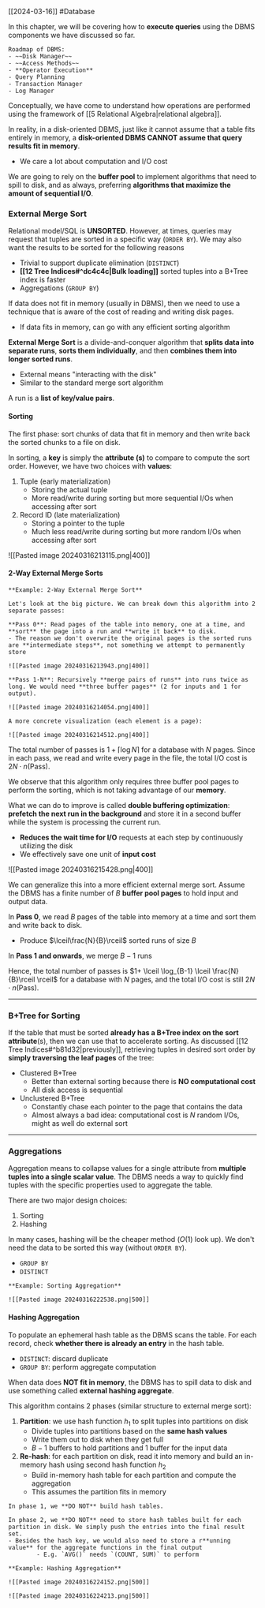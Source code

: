 [[2024-03-16]] #Database 

In this chapter, we will be covering how to **execute queries** using the DBMS components we have discussed so far.

```ad-todo
Roadmap of DBMS:
- ~~Disk Manager~~
- ~~Access Methods~~
- **Operator Execution** 
- Query Planning 
- Transaction Manager 
- Log Manager
```

Conceptually, we have come to understand how operations are performed using the framework of [[5 Relational Algebra|relational algebra]].

In reality, in a disk-oriented DBMS, just like it cannot assume that a table fits entirely in memory, a **disk-oriented DBMS CANNOT assume that query results fit in memory**.
- We care a lot about computation and I/O cost

We are going to rely on the **buffer pool** to implement algorithms that need to spill to disk, and as always, preferring **algorithms that maximize the amount of sequential I/O**.

### External Merge Sort
Relational model/SQL is **UNSORTED**. However, at times, queries may request that tuples are sorted in a specific way (`ORDER BY`). We may also want the results to be sorted for the following reasons 
- Trivial to support duplicate elimination (`DISTINCT`)
- **[[12 Tree Indices#^dc4c4c|Bulk loading]]** sorted tuples into a B+Tree index is faster
- Aggregations (`GROUP BY`)

If data does not fit in memory (usually in DBMS), then we need to use a technique that is aware of the cost of reading and writing disk pages.
- If data fits in memory, can go with any efficient sorting algorithm

**External Merge Sort** is a divide-and-conquer algorithm that **splits data into separate runs**, **sorts them individually**, and then **combines them into longer sorted runs**.
- External means "interacting with the disk"
- Similar to the standard merge sort algorithm 

A run is a **list of key/value pairs**.

#### Sorting
The first phase: sort chunks of data that fit in memory and then write back the sorted chunks to a file on disk.

In sorting, a **key** is simply the **attribute (s)** to compare to compute the sort order. However, we have two choices with **values**:
1. Tuple (early materialization)
	- Storing the actual tuple
	- More read/write during sorting but more sequential I/Os when accessing after sort
1. Record ID (late materialization)
	- Storing a pointer to the tuple
	- Much less read/write during sorting but more random I/Os when accessing after sort

![[Pasted image 20240316213115.png|400]]

#### 2-Way External Merge Sorts 

```ad-example
**Example: 2-Way External Merge Sort**

Let's look at the big picture. We can break down this algorithm into 2 separate passes:

**Pass 0**: Read pages of the table into memory, one at a time, and **sort** the page into a run and **write it back** to disk.
- The reason we don't overwrite the original pages is the sorted runs are **intermediate steps**, not something we attempt to permanently store

![[Pasted image 20240316213943.png|400]]

**Pass 1-N**: Recursively **merge pairs of runs** into runs twice as long. We would need **three buffer pages** (2 for inputs and 1 for output).

![[Pasted image 20240316214054.png|400]]

A more concrete visualization (each element is a page):

![[Pasted image 20240316214512.png|400]]

```

The total number of passes is $1+ \lceil \log N \rceil$ for a database with $N$ pages.  Since in each pass, we read and write every page in the file, the total I/O cost is $2N \cdot n(\text{Pass})$.

We observe that this algorithm only requires three buffer pool pages to perform the sorting, which is not taking advantage of our **memory**.

What we can do to improve is called **double buffering optimization**: **prefetch the next run in the background** and store it in a second buffer while the system is processing the current run.
- **Reduces the wait time for I/O** requests at each step by continuously utilizing the disk
- We effectively save one unit of **input cost**

![[Pasted image 20240316215428.png|400]]

We can generalize this into a more efficient external merge sort. Assume the DBMS has a finite number of $B$ **buffer pool pages** to hold input and output data. 

In **Pass 0**, we read $B$ pages of the table into memory at a time and sort them and write back to disk.
- Produce $\lceil\frac{N}{B}\rceil$ sorted runs of size $B$

In **Pass 1 and onwards**, we merge $B-1$ runs

Hence, the total number of passes is $1+ \lceil \log_{B-1} \lceil \frac{N}{B}\rceil \rceil$ for a database with $N$ pages, and the total I/O cost is still $2N \cdot n(\text{Pass})$.

---
### B+Tree for Sorting 
If the table that must be sorted **already has a B+Tree index on the sort attribute**(s), then we can use that to accelerate sorting. As discussed [[12 Tree Indices#^b81d32|previously]], retrieving tuples in desired sort order by **simply traversing the leaf pages** of the tree:
- Clustered B+Tree 
	- Better than external sorting because there is **NO computational cost**
	- All disk access is sequential
- Unclustered B+Tree 
	- Constantly chase each pointer to the page that contains the data
	- Almost always a bad idea: computational cost is $N$ random I/Os, might as well do external sort

---
### Aggregations
Aggregation means to collapse values for a single attribute from **multiple tuples into a single scalar value**. The DBMS needs a way to quickly find tuples with the specific properties used to aggregate the table.

There are two major design choices:
1. Sorting 
2. Hashing 

In many cases, hashing will be the cheaper method ($O(1)$ look up). We don't need the data to be sorted this way (without `ORDER BY`).
- `GROUP BY`
- `DISTINCT`

```ad-example
**Example: Sorting Aggregation**

![[Pasted image 20240316222538.png|500]]
```

#### Hashing Aggregation 
To populate an ephemeral hash table as the DBMS scans the table. For each record, check **whether there is already an entry** in the hash table.
- `DISTINCT`: discard duplicate 
- `GROUP BY`: perform aggregate computation 

When data does **NOT fit in memory**, the DBMS has to spill data to disk and use something called **external hashing aggregate**.

This algorithm contains 2 phases (similar structure to external merge sort):
1. **Partition**: we use hash function $h_{1}$ to split tuples into partitions on disk
	- Divide tuples into partitions based on the **same hash values**
	- Write them out to disk when they get full 
	- $B-1$ buffers to hold partitions and $1$ buffer for the input data
1. **Re-hash**: for each partition on disk, read it into memory and build an in-memory hash using second hash function $h_{2}$
	- Build in-memory hash table for each partition and compute the aggregation
	- This assumes the partition fits in memory

```ad-warning
In phase 1, we **DO NOT** build hash tables.

In phase 2, we **DO NOT** need to store hash tables built for each partition in disk. We simply push the entries into the final result set.
- Besides the hash key, we would also need to store a r**unning value** for the aggregate functions in the final output
		- E.g. `AVG()` needs `(COUNT, SUM)` to perform
```

```ad-example
**Example: Hashing Aggregation**

![[Pasted image 20240316224152.png|500]]

![[Pasted image 20240316224213.png|500]]
```
